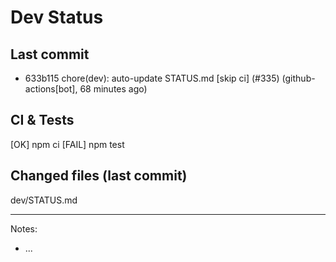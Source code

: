 # Dev Status

## Last commit
- 633b115 chore(dev): auto-update STATUS.md [skip ci] (#335) (github-actions[bot], 68 minutes ago)
## CI & Tests
[OK] npm ci
[FAIL] npm test

## Changed files (last commit)
dev/STATUS.md

---
Notes:
- ...
